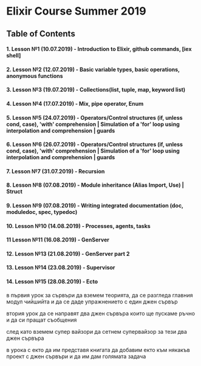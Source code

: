 # Elixir Course Summer 2019

## Table of Contents

#### 1.  Lesson №1 (10.07.2019) - Introduction to Elixir, github commands, [iex shell]
#### 2.  Lesson №2 (12.07.2019) - Basic variable types, basic operations, anonymous functions

#### 3.  Lesson №3 (19.07.2019) - Collections(list, tuple, map,  keyword list)
#### 4.  Lesson №4 (17.07.2019) - Mix, pipe operator, Enum


#### 5.  Lesson №5 (24.07.2019) - Operators/Control structures (if, unless cond, case), 'with' comprehension | Simulation of a 'for' loop using interpolation and comprehension | guards

#### 6.  Lesson №6 (26.07.2019) - Operators/Control structures (if, unless cond, case), 'with' comprehension | Simulation of a 'for' loop using interpolation and comprehension | guards

#### 7.  Lesson №7 (31.07.2019) - Recursion
#### 8.  Lesson №8 (07.08.2019) - Module inheritance (Alias Import, Use) | Struct 
#### 9.  Lesson №9 (07.08.2019) - Writing integrated documentation (doc, moduledoc, spec, typedoc) 


#### 10.  Lesson №10 (14.08.2019) - Processes, agents, tasks
#### 11  Lesson №11 (16.08.2019) - GenServer

#### 12.  Lesson №13 (21.08.2019) - GenServer part 2
#### 13.  Lesson №14 (23.08.2019) - Supervisor

#### 14.  Lesson №15 (28.08.2019) - Ecto


в първия урок за сървъри да вземем теорията, да се разгледа главния модул чийшийта и да се даде упражнението с един джен сървър

втория урок да се направят два джен сървъра които ще пускаме ръчно  и да си пращат съобщения

след като вземем супер вайзори да сетнем супервайзор за тези два джен сървъра

в урока с екто да им представя книгата да добавим екто към някакъв проект с джен сървъри и да им дам голямата задача


